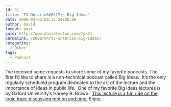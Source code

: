 ```yaml
---
id: 31
title: 'TV Ontario&#8217;s Big Ideas'
date: 2008-04-05T09:32:24+00:00
author: David
layout: post
guid: http://www.davidleston.com/?p=31
permalink: /2008/04/tv-ontarios-big-ideas/
categories:
  - Other
tags:
  - Podcast
---
```

I&#8217;ve received some requests to share some of my favorite podcasts. The first I&#8217;d like to share is a non-technical podcast called Big Ideas.  It&#8217;s the only regularly scheduled program dedicated to the art of the lecture and the importance of ideas in public life.  One of my favorite Big Ideas lectures is by Oxford University&#8217;s Harvey R. Brown.  [This lecture is a fun ride on the logic train, discussing motion and time.](http://digg.com/podcasts/Big_Ideas/266255 "TVO Big Ideas: February 18 2007: Harvey Brown: Motion and Time") Enjoy.